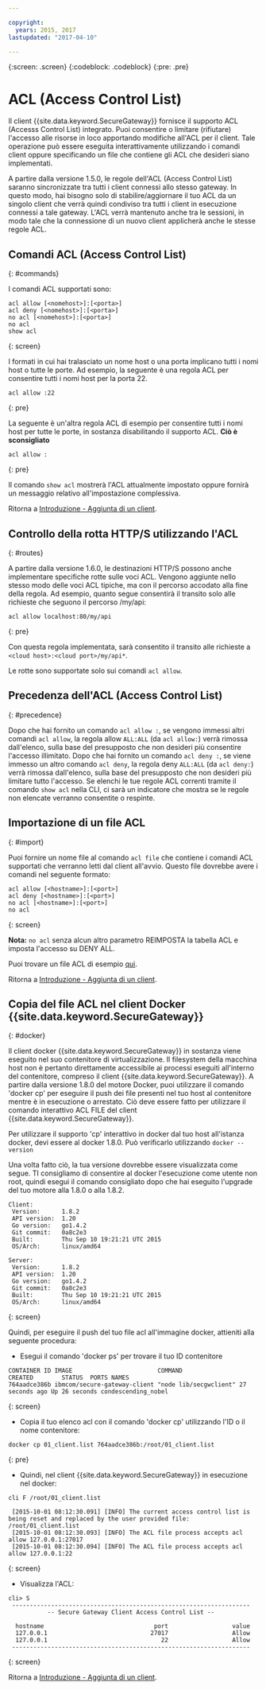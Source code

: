 ```yaml
---

copyright:
  years: 2015, 2017
lastupdated: "2017-04-10"

---
```

{:screen: .screen}
{:codeblock: .codeblock}
{:pre: .pre}

# ACL (Access Control List)

Il client {{site.data.keyword.SecureGateway}} fornisce il supporto ACL (Accesss Control List) integrato. Puoi consentire o limitare (rifiutare) l'accesso alle risorse in loco apportando modifiche all'ACL per il client. Tale operazione può essere eseguita interattivamente utilizzando i comandi client oppure specificando un file che contiene gli ACL che desideri siano implementati.

A partire dalla versione 1.5.0, le regole dell'ACL (Access Control List) saranno sincronizzate tra tutti i client connessi allo stesso gateway. In questo modo, hai bisogno solo di stabilire/aggiornare il tuo ACL da un singolo client che verrà quindi condiviso tra tutti i client in esecuzione connessi a tale gateway. L'ACL verrà
mantenuto anche tra le sessioni, in modo tale che la connessione di un nuovo client applicherà anche le stesse
regole ACL.

## Comandi ACL (Access Control List)
{: #commands}

I comandi ACL supportati sono:

```
acl allow [<nomehost>]:[<porta>]
acl deny [<nomehost>]:[<porta>]
no acl [<nomehost>]:[<porta>]
no acl
show acl
```
{: screen}

I formati in cui hai tralasciato un nome host o una porta implicano tutti i nomi host o tutte le porte. Ad esempio, la seguente è una regola ACL per consentire tutti i nomi host per la porta 22.

```
acl allow :22
```
{: pre}

La seguente è un'altra regola ACL di esempio per consentire tutti i nomi host per tutte le porte, in sostanza disabilitando il supporto ACL. <b>Ciò è sconsigliato</b>

```
acl allow :
```
{: pre}

Il comando `show acl` mostrerà l'ACL attualmente impostato oppure fornirà un messaggio relativo all'impostazione complessiva.

Ritorna a [Introduzione - Aggiunta di un client](/docs/services/SecureGateway/securegateway_client.html).

## Controllo della rotta HTTP/S utilizzando l'ACL
{: #routes}

A partire dalla versione 1.6.0, le destinazioni HTTP/S possono anche implementare specifiche rotte sulle voci ACL. Vengono aggiunte nello stesso modo delle voci ACL tipiche, ma con il percorso accodato alla fine della regola. Ad esempio, quanto segue consentirà il transito solo alle richieste che seguono il percorso /my/api:

```
acl allow localhost:80/my/api
```
{: pre}

Con questa regola implementata, sarà consentito il transito alle richieste a `<cloud host>:<cloud port>/my/api*`.

Le rotte sono supportate solo sui comandi `acl allow`.

## Precedenza dell'ACL (Access Control List)
{: #precedence}

Dopo che hai fornito un comando `acl allow :`, se vengono immessi altri comandi `acl
allow`, la regola allow `ALL:ALL` (da `acl
allow:`) verrà rimossa dall'elenco, sulla base del presupposto che non desideri più consentire l'accesso
illimitato. Dopo che hai fornito un comando `acl deny :`, se viene immesso un altro comando `acl deny`,
la regola deny `ALL:ALL` (da `acl deny:`) verrà
rimossa dall'elenco, sulla base del presupposto che non desideri più limitare tutto l'accesso. Se
elenchi le tue regole ACL correnti tramite il comando `show acl` nella CLI, ci sarà
un indicatore che mostra se le regole non elencate verranno consentite o respinte.

## Importazione di un file ACL
{: #import}

Puoi fornire un nome file al comando `acl file` che contiene i comandi ACL supportati che verranno letti dal client all'avvio. Questo file dovrebbe avere i comandi nel seguente formato:

```
acl allow [<hostname>]:[<port>]
acl deny [<hostname>]:[<port>]
no acl [<hostname>]:[<port>]
no acl
```
{: screen}

<b>Nota:</b> `no acl` senza alcun altro parametro REIMPOSTA la tabella ACL e imposta l'accesso su DENY ALL.

Puoi trovare un file ACL di esempio [qui](/docs/services/SecureGateway/securegateway_acl-file.html).

Ritorna a [Introduzione - Aggiunta di un client](/docs/services/SecureGateway/securegateway_client.html).

## Copia del file ACL nel client Docker {{site.data.keyword.SecureGateway}}
{: #docker}

Il client docker {{site.data.keyword.SecureGateway}} in sostanza viene eseguito nel suo contenitore di virtualizzazione. Il filesystem della macchina host non è pertanto direttamente accessibile ai processi eseguiti all'interno del contenitore, compreso il client {{site.data.keyword.SecureGateway}}.  A partire dalla versione 1.8.0 del motore Docker, puoi utilizzare
il comando 'docker cp' per eseguire il push dei file presenti nel tuo host al contenitore mentre è in esecuzione o arrestato. Ciò deve essere fatto per utilizzare il comando interattivo ACL FILE del client {{site.data.keyword.SecureGateway}}.

Per utilizzare il supporto 'cp' interattivo in docker dal tuo host all'istanza docker, devi essere al docker 1.8.0. Può verificarlo utilizzando `docker --version`

Una volta fatto ciò, la tua versione dovrebbe essere visualizzata come segue. TI consigliamo di consentire al docker l'esecuzione come utente non root, quindi esegui il comando consigliato dopo che hai eseguito l'upgrade del tuo motore alla 1.8.0 o alla 1.8.2.

```
Client:
 Version:      1.8.2
 API version:  1.20
 Go version:   go1.4.2
 Git commit:   0a8c2e3
 Built:        Thu Sep 10 19:21:21 UTC 2015
 OS/Arch:      linux/amd64

Server:
 Version:      1.8.2
 API version:  1.20
 Go version:   go1.4.2
 Git commit:   0a8c2e3
 Built:        Thu Sep 10 19:21:21 UTC 2015
 OS/Arch:      linux/amd64
```
{: screen}

Quindi, per eseguire il push del tuo file acl all'immagine docker, attieniti alla seguente procedura:

- Esegui il comando 'docker ps' per trovare il tuo ID contenitore

```
CONTAINER ID IMAGE                        COMMAND                CREATED        STATUS  PORTS NAMES
764aadce386b ibmcom/secure-gateway-client "node lib/secgwclient" 27 seconds ago Up 26 seconds condescending_nobel
```
{: screen}

- Copia il tuo elenco acl con il comando 'docker cp' utilizzando l'ID o il nome contenitore:

```
docker cp 01_client.list 764aadce386b:/root/01_client.list
```
{: pre}

- Quindi, nel client {{site.data.keyword.SecureGateway}} in esecuzione nel docker:

```
cli F /root/01_client.list

 [2015-10-01 08:12:30.091] [INFO] The current access control list is being reset and replaced by the user provided file: /root/01_client.list
 [2015-10-01 08:12:30.093] [INFO] The ACL file process accepts acl allow 127.0.0.1:27017
 [2015-10-01 08:12:30.094] [INFO] The ACL file process accepts acl allow 127.0.0.1:22
```
{: screen}

- Visualizza l'ACL:

```
cli> S
 -------------------------------------------------------------------
           -- Secure Gateway Client Access Control List --

  hostname                               port                  value
  127.0.0.1                             27017                  Allow
  127.0.0.1                                22                  Allow
 -------------------------------------------------------------------
```
{: screen}

Ritorna a [Introduzione - Aggiunta di un client](/docs/services/SecureGateway/securegateway_client.html).
